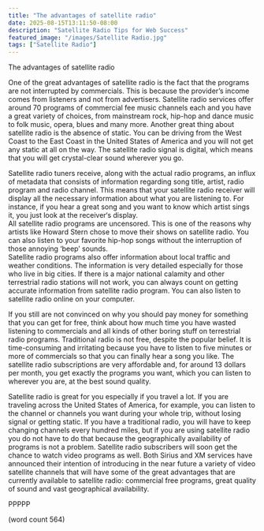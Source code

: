 ```yaml
---
title: "The advantages of satellite radio"
date: 2025-08-15T13:11:50-08:00
description: "Satellite Radio Tips for Web Success"
featured_image: "/images/Satellite Radio.jpg"
tags: ["Satellite Radio"]
---
```


The advantages of satellite radio

One of the great advantages of satellite radio is the fact that the programs are not interrupted by commercials. This is because the provider’s income comes from listeners and not from advertisers. Satellite radio services offer around 70 programs of commercial fee music channels each and you have a great variety of choices, from mainstream rock, hip-hop and dance music to folk music, opera, blues and many more. 
Another great thing about satellite radio is the absence of static. You can be driving from the West Coast to the East Coast in the United States of America and you will not get any static at all on the way. The satellite radio signal is digital, which means that you will get crystal-clear sound wherever you go. 

Satellite radio tuners receive, along with the actual radio programs, an influx of metadata that consists of information regarding song title, artist, radio program and radio channel. This means that your satellite radio receiver will display all the necessary information about what you are listening to. For instance, if you hear a great song and you want to know which artist sings it, you just look at the receiver‘s display.  
All satellite radio programs are uncensored. This is one of the reasons why artists like Howard Stern chose to move their shows on satellite radio. You can also listen to your favorite hip-hop songs without the interruption of those annoying ‘beep’ sounds.   
Satellite radio programs also offer information about local traffic and weather conditions. The information is very detailed especially for those who live in big cities. If there is a major national calamity and other terrestrial radio stations will not work, you can always count on getting accurate information from satellite radio program. You can also listen to satellite radio online on your computer. 

If you still are not convinced on why you should pay money for something that you can get for free, think about how much time you have wasted listening to commercials and all kinds of other boring stuff on terrestrial radio programs. Traditional radio is not free, despite the popular belief. It is time-consuming and irritating because you have to listen to five minutes or more of commercials so that you can finally hear a song you like. The satellite radio subscriptions are very affordable and, for around 13 dollars per month, you get exactly the programs you want, which you can listen to wherever you are, at the best sound quality.  

Satellite radio is great for you especially if you travel a lot. If you are traveling across the United States of America, for example, you can listen to the channel or channels you want during your whole trip, without losing signal or getting static. If you have a traditional radio, you will have to keep changing channels every hundred miles, but if you are using satellite radio you do not have to do that because the geographically availability of programs is not a problem. Satellite radio subscribers will soon get the chance to watch video programs as well. Both Sirius and XM services have announced their intention of introducing in the near future a variety of video satellite channels that will have some of the great advantages that are currently available to satellite radio: commercial free programs, great quality of sound and vast geographical availability. 

PPPPP

(word count 564)



